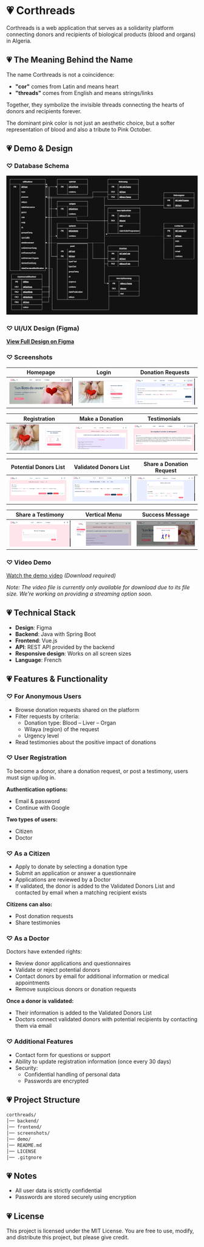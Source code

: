 # 💗 Corthreads 

Corthreads is a web application that serves as a solidarity platform connecting donors and recipients of biological products (blood and organs) in Algeria.

## 💗 The Meaning Behind the Name

The name Corthreads is not a coincidence:

- **"cor"** comes from Latin and means heart
- **"threads"** comes from English and means strings/links

Together, they symbolize the invisible threads connecting the hearts of donors and recipients forever.

The dominant pink color is not just an aesthetic choice, but a softer representation of blood and also a tribute to Pink October.

## 💗 Demo & Design

### ♡ Database Schema
![Database Schema](./screenshots/corthreadsDb.drawio.png)

### ♡ UI/UX Design (Figma)
[**View Full Design on Figma**](https://www.figma.com/design/1QYrqQESOQ5DM5vpOmKLQx/corthreads-design?node-id=0-1&t=xvQv6qhzC4GLkE7j-1)

### ♡ Screenshots

| Homepage | Login | Donation Requests |
|----------|-------|-------------------|
| ![Homepage](./screenshots/accueil.png) | ![Login](./screenshots/connexion.png) | ![Donation Requests](./screenshots/appelDon.png) |

| Registration | Make a Donation | Testimonials |
|--------------|-----------------|--------------|
| ![Registration](./screenshots/inscription.png) | ![Make a Donation](./screenshots/faireUnDon.png) | ![Testimonials](./screenshots/temoignages.png) |

| Potential Donors List | Validated Donors List | Share a Donation Request |
|-----------------------|------------------------|--------------|
| ![Potential Donors List](./screenshots/listeDonneurPotentiel.png) | ![Validated Donors List](./screenshots/listeDonneurValider.png) | ![Share a Post](./screenshots/partagerPoste.png) |

| Share a Testimony | Vertical Menu | Success Message |
|-------------------|---------------|-----------------|
| ![Share a Testimony](./screenshots/partagerTemognage.png) | ![Vertical Menu](./screenshots/menuVerticale.png) | ![Success Message](./screenshots/messagereussite.png) |


### ♡ Video Demo
[Watch the demo video](./demo/corthreads-demo.mp4) *(Download required)*

*Note: The video file is currently only available for download due to its file size. We're working on providing a streaming option soon.*

##  💗 Technical Stack

- **Design**: Figma
- **Backend**: Java with Spring Boot
- **Frontend**: Vue.js
- **API**: REST API provided by the backend
- **Responsive design**: Works on all screen sizes
- **Language**: French

##  💗 Features & Functionality

### ♡ For Anonymous Users
- Browse donation requests shared on the platform
- Filter requests by criteria:
  - Donation type: Blood – Liver – Organ
  - Wilaya (region) of the request
  - Urgency level
- Read testimonies about the positive impact of donations

### ♡ User Registration
To become a donor, share a donation request, or post a testimony, users must sign up/log in.

**Authentication options:**
- Email & password
- Continue with Google

**Two types of users:**
- Citizen
- Doctor

### ♡ As a Citizen
- Apply to donate by selecting a donation type
- Submit an application or answer a questionnaire
- Applications are reviewed by a Doctor
- If validated, the donor is added to the Validated Donors List and contacted by email when a matching recipient exists

**Citizens can also:**
- Post donation requests
- Share testimonies

### ♡ As a Doctor
Doctors have extended rights:
- Review donor applications and questionnaires
- Validate or reject potential donors
- Contact donors by email for additional information or medical appointments
- Remove suspicious donors or donation requests

**Once a donor is validated:**
- Their information is added to the Validated Donors List
- Doctors connect validated donors with potential recipients by contacting them via email

### ♡ Additional Features
- Contact form for questions or support
- Ability to update registration information (once every 30 days)
- Security:
  - Confidential handling of personal data
  - Passwords are encrypted

## 💗 Project Structure

```
corthreads/
│── backend/       
│── frontend/             
│── screenshots/    
│── demo/          
│── README.md
│── LICENSE
│── .gitgnore       
```

## 💗 Notes

- All user data is strictly confidential
- Passwords are stored securely using encryption

## 💗 License

This project is licensed under the MIT License.
You are free to use, modify, and distribute this project, but please give credit.



